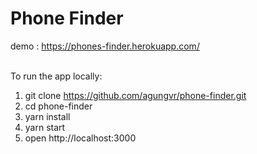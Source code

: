 # Phone Finder

demo : https://phones-finder.herokuapp.com/ <br /> <br />

To run the app locally: <br />
1. git clone https://github.com/agungvr/phone-finder.git <br />
2. cd phone-finder <br />
3. yarn install
4. yarn start <br />
5. open http://localhost:3000

